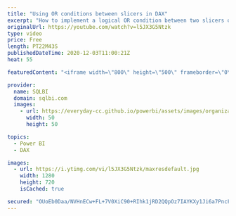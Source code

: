 ```yaml
---
title: "Using OR conditions between slicers in DAX"
excerpt: "How to implement a logical OR condition between two slicers of a Power BI report, or of a PivotTable in Excel. By default, when relying on more than one slicer they are considered in an AND condition. This video+article explains how to change this behavior using DAX.  Article and sample download: https://sql.bi/66373?aff=yt"
originalUrl: https://youtube.com/watch?v=l5JX3G5Ntzk
type: video
price: Free
length: PT22M43S
publishedDateTime: 2020-12-03T11:00:21Z
heat: 55

featuredContent: "<iframe width=\"800\" height=\"500\" frameborder=\"0\" src=\"https://www.youtube.com/embed/l5JX3G5Ntzk\" allow=\"accelerometer; autoplay; encrypted-media; gyroscope; picture-in-picture\" allowfullscreen></iframe>"

provider:
  name: SQLBI
  domain: sqlbi.com
  images:
    - url: https://everyday-cc.github.io/powerbi/assets/images/organizations/sqlbi.com-50x50.jpg
      width: 50
      height: 50

topics:
  - Power BI
  - DAX

images:
  - url: https://i.ytimg.com/vi/l5JX3G5Ntzk/maxresdefault.jpg
    width: 1280
    height: 720
    isCached: true

secured: "OUoEb0Daa/NVHnECw+FL+7V0XiC90+RIhk1jRD2QQpOz7IAYKXy1Ji6a7PncFlb4zvM3utoRu+ZGrVUGMpyuyZwa7o0U0GOVgHLFuUqtD0pE4cHTEkaDEil6fRMDlH2hOeL48xUXKqFcZeNcBEo/ePaLUF1YZEMRGdtSo/iReTN/f+3aXmiWJsKa+br8RSQqUdlEhfQg+NZ15QGvJwrHHm7TKlhT5+9wWInI5tJS6eHnFP8bcSSko3syIFz9pU2MHZihxbeUxoGO9I0vmvD42fn/0d6sKzQNneWmznCGvIMwh/IJR7q+EkVGwIs7YDHk22NXuFEoYb8Lpzvvz1Qd/tUMjWmSykUyA8v1/Dumz1wmwdLOhMfaTCbvBepI5XGIYc7bDlzpf5wi2XDHu8Vk/4xUBE9Ev64isH3CdB5sCuY=;PQFmOApQ2EWrxl1QUFB+Kw=="
---
```


